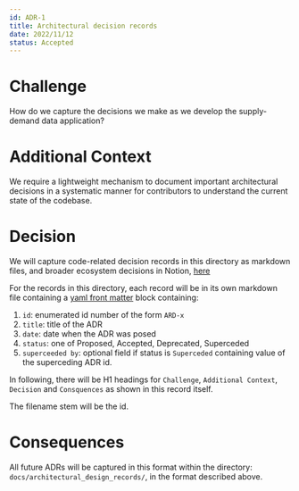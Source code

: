 ```yaml
---
id: ADR-1
title: Architectural decision records
date: 2022/11/12 
status: Accepted
---
```


# Challenge
How do we capture the decisions we make as we develop the supply-demand data application?

# Additional Context

We require a lightweight mechanism to document important architectural decisions in a systematic manner for contributors to understand the current state of the codebase.

# Decision

We will capture code-related decision records in this directory as markdown files, and broader ecosystem decisions in Notion, [here](https://www.notion.so/explore-ai/ADRs-e9167ccbe86048c792fded54ea21844d)

For the records in this directory, each record will be in its own markdown file containing a [yaml front matter](https://assemble.io/docs/YAML-front-matter.html) block containing:
1. `id`: enumerated id number of the form `ARD-x`
2. `title`: title of the ADR
3. `date`: date when the ADR was posed
4. `status`: one of Proposed, Accepted, Deprecated, Superceded
5. `superceeded by`: optional field if status is `Superceded` containing value of the superceding ADR id.

In following, there will be H1 headings for `Challenge`, `Additional Context`, `Decision` and `Consquences` as shown in this record itself.

The filename stem will be the id.

# Consequences

All future ADRs will be  captured in this format within the directory:
`docs/architectural_design_records/`, in the format described above.


